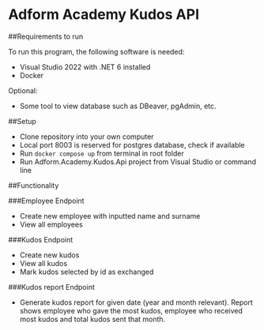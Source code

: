 # Adform Academy Kudos API

##Requirements to run

To run this program, the following software is needed:

* Visual Studio 2022 with .NET 6 installed
* Docker

Optional: 
* Some tool to view database such as DBeaver, pgAdmin, etc.

##Setup

* Clone repository into your own computer
* Local port 8003 is reserved for postgres database, check if available
* Run ```docker compose up``` from terminal in root folder 
* Run Adform.Academy.Kudos.Api project from Visual Studio or command line

##Functionality

###Employee Endpoint

* Create new employee with inputted name and surname
* View all employees

###Kudos Endpoint

* Create new kudos
* View all kudos
* Mark kudos selected by id as exchanged

###Kudos report Endpoint

* Generate kudos report for given date (year and month relevant). Report shows employee who gave the most kudos, employee who received most kudos and total kudos sent that month.
